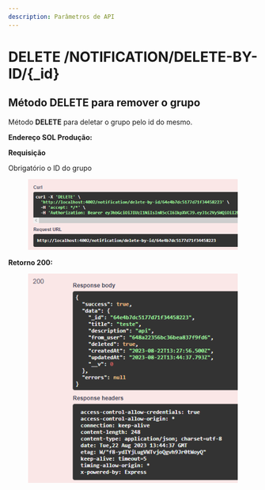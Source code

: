 ```yaml
---
description: Parâmetros de API
---
```


# DELETE /NOTIFICATION/DELETE-BY-ID/{\_id}

## Método DELETE para remover o grupo

Método **DELETE** para deletar o grupo pelo id do mesmo.

**Endereço SOL Produção:**&#x20;

**Requisição**

Obrigatório o ID do grupo

<figure><img src="../../.gitbook/assets/Screenshot_8 (5).png" alt=""><figcaption></figcaption></figure>

**Retorno 200:**

<figure><img src="../../.gitbook/assets/Screenshot_9 (4).png" alt=""><figcaption></figcaption></figure>

